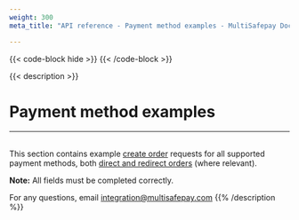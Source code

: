```yaml
---
weight: 300
meta_title: "API reference - Payment method examples - MultiSafepay Docs"

---
```

{{< code-block hide >}}
{{< /code-block >}}

{{< description >}}
# Payment method examples
<hr class="separator">

&nbsp;  
This section contains example [create order](https://docs-api.multisafepay.com/reference/createorder) requests for all supported payment methods, both [direct and redirect orders](https://multisafepay.readme.io/reference/introduction#direct-vs-redirect) (where relevant).

**Note:** All fields must be completed correctly.

For any questions, email <integration@multisafepay.com>
{{% /description %}}
